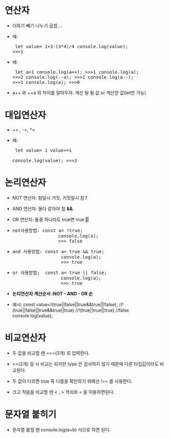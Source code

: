 # 연산자

- 더하기 빼기 나누기 곱셉 ...

- 예: <pre> let value= 1+3-(3*4)/4
            console.log(value);
            >>>1</pre>

- 예: <pre> let a=1
            console.log(a++);
            >>>1
            console.log(a);
            >>>2
            console.log(--a);
            >>>1
            console.log(a--);
            >>>1
            console.log(a);
            >>>0</pre>

- a++  와 ++a 의 차이를 알아두자. 계산 될 될 값 or 계산한 값(let만 가능)

# 대입연산자

- += , -=, *=

- 예: <pre> let value= 1
            value+=1   
            console.log(value);
            >>>2</pre>

# 논리연산자

- NOT 연산자: 참일시 거짓, 거짓일시 참 <STRONG>!</STRONG>

- AND 연산자: 둘다 같아야 참  <STRONG>&&</STRONG>

- OR 연산자: 둘중 하나라도 true면 true <STRONG>||</STRONG>

- <pre>not사용방법: const a= !true;
                   console.log(a);
                   >>> false</pre>

- <pre>and 사용방법: const a= true && true;
                    console.log(a);
                    >>> true</pre>
        
- <pre>or 사용방법:  const a= true || false;
                    console.log(a);
                    >>> true</pre>

- <STRONG>논리연산자 계산순서 :NOT - AND - OR 순 </STRONG>

- 예시: const value=!(true||false||true&&true||!false);
        //!(true||false||true&&true||true)
        //!(true||true||true)
        //false
        console.log(value);

# 비교연산자

- 두 값을 비교할 땐 ===(3개) 로 입력한다.

- ==(2개) 일 시 비교는 되지만 type 은 검사하지 않기 때문에 다른 타입값이라도 비교된다.

- 두 값이 다르면 true 즉 다름을 확인하기 위해선 !== 를 사용한다.

- 크고 작음을 비교할 땐 < , > 꺽쇠와 = 을 이용하면된다.

 # 문자열 붙히기

 - 문자열 붙힐 땐 console.log(a+b) 식으로 하면 된다.